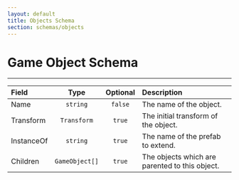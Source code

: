 ```yaml
---
layout: default
title: Objects Schema
section: schemas/objects
---
```

# Game Object Schema
---

| Field      | Type           | Optional | Description
|:-----------|:--------------:|:--------:|:-----------
| Name       | `string`       | `false`  | The name of the object.
| Transform  | `Transform`    | `true`   | The initial transform of the object.
| InstanceOf | `string`       | `true`   | The name of the prefab to extend.
| Children   | `GameObject[]` | `true`   | The objects which are parented to this object.
